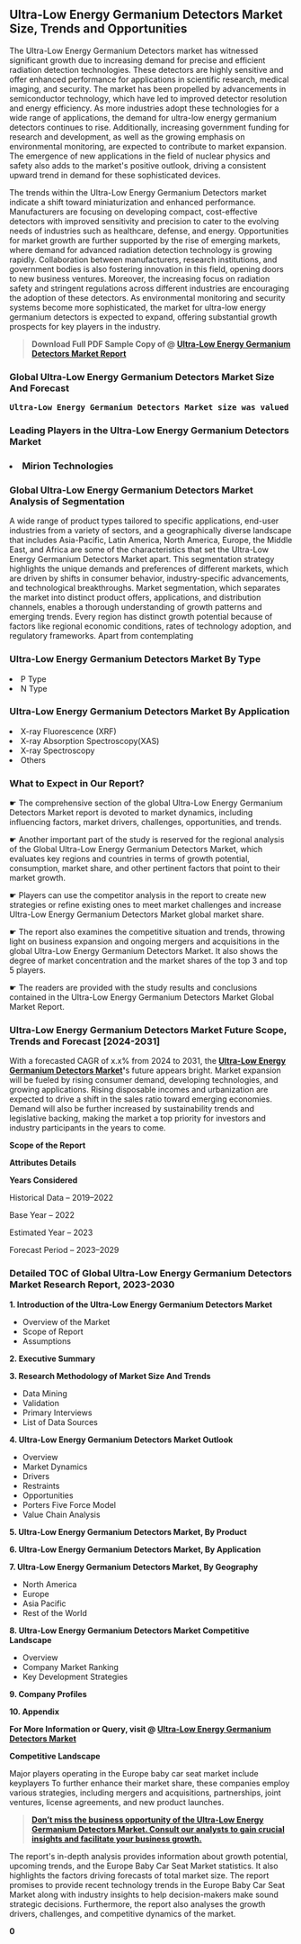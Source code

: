 <p> <h2>Ultra-Low Energy Germanium Detectors Market Size, Trends and Opportunities</h2><p>The Ultra-Low Energy Germanium Detectors market has witnessed significant growth due to increasing demand for precise and efficient radiation detection technologies. These detectors are highly sensitive and offer enhanced performance for applications in scientific research, medical imaging, and security. The market has been propelled by advancements in semiconductor technology, which have led to improved detector resolution and energy efficiency. As more industries adopt these technologies for a wide range of applications, the demand for ultra-low energy germanium detectors continues to rise. Additionally, increasing government funding for research and development, as well as the growing emphasis on environmental monitoring, are expected to contribute to market expansion. The emergence of new applications in the field of nuclear physics and safety also adds to the market's positive outlook, driving a consistent upward trend in demand for these sophisticated devices. <p>The trends within the Ultra-Low Energy Germanium Detectors market indicate a shift toward miniaturization and enhanced performance. Manufacturers are focusing on developing compact, cost-effective detectors with improved sensitivity and precision to cater to the evolving needs of industries such as healthcare, defense, and energy. Opportunities for market growth are further supported by the rise of emerging markets, where demand for advanced radiation detection technology is growing rapidly. Collaboration between manufacturers, research institutions, and government bodies is also fostering innovation in this field, opening doors to new business ventures. Moreover, the increasing focus on radiation safety and stringent regulations across different industries are encouraging the adoption of these detectors. As environmental monitoring and security systems become more sophisticated, the market for ultra-low energy germanium detectors is expected to expand, offering substantial growth prospects for key players in the industry.</p><blockquote id="" class=""><strong>Download Full PDF Sample Copy of @&nbsp;<a href="https://www.verifiedmarketreports.com/download-sample/?rid=244696&utm_source=GitHub-feb&utm_medium=260" target="_blank">Ultra-Low Energy Germanium Detectors Market Report</a>&nbsp;&nbsp;</strong></blockquote><h3 id="" class=""><strong>Global&nbsp;Ultra-Low Energy Germanium Detectors Market Size And Forecast</strong></h3><pre class="reader-text-block__code-block"><strong>Ultra-Low Energy Germanium Detectors Market size was valued at USD 0.25 Billion in 2022 and is projected to reach USD 0.45 Billion by 2030, growing at a CAGR of 8.2% from 2024 to 2030.</strong></pre><h3 id="" class="">Leading Players in the&nbsp;Ultra-Low Energy Germanium Detectors Market</h3><h3 class=""></Li><Li>Mirion Technologies</h3><h3 id="" class="">Global&nbsp;Ultra-Low Energy Germanium Detectors Market Analysis of Segmentation</h3><p id="" class="">A wide range of product types tailored to specific applications, end-user industries from a variety of sectors, and a geographically diverse landscape that includes Asia-Pacific, Latin America, North America, Europe, the Middle East, and Africa are some of the characteristics that set the Ultra-Low Energy Germanium Detectors Market apart. This segmentation strategy highlights the unique demands and preferences of different markets, which are driven by shifts in consumer behavior, industry-specific advancements, and technological breakthroughs. Market segmentation, which separates the market into distinct product offers, applications, and distribution channels, enables a thorough understanding of growth patterns and emerging trends. Every region has distinct growth potential because of factors like regional economic conditions, rates of technology adoption, and regulatory frameworks. Apart from contemplating</p><h3 id="" class="">Ultra-Low Energy Germanium Detectors Market&nbsp;By Type</h3><p></Li><Li>P Type</Li><Li> N Type</p><div class="" data-test-id=""><h3 id="" class="">Ultra-Low Energy Germanium Detectors Market&nbsp;By Application</h3></div><p class=""></Li><Li>X-ray Fluorescence (XRF)</Li><Li> X-ray Absorption Spectroscopy(XAS)</Li><Li> X-ray Spectroscopy</Li><Li> Others</p><div class="" data-test-id=""><h3><span class="">What to Expect in Our Report?</span></h3></div><div class="" data-test-id=""><p><span class="">☛ The comprehensive section of the global Ultra-Low Energy Germanium Detectors Market report is devoted to market dynamics, including influencing factors, market drivers, challenges, opportunities, and trends.</span></p></div><div class="" data-test-id=""><p><span class="">☛ Another important part of the study is reserved for the regional analysis of the Global Ultra-Low Energy Germanium Detectors Market, which evaluates key regions and countries in terms of growth potential, consumption, market share, and other pertinent factors that point to their market growth.</span></p></div><div class="" data-test-id=""><p><span class="">☛ Players can use the competitor analysis in the report to create new strategies or refine existing ones to meet market challenges and increase Ultra-Low Energy Germanium Detectors Market global market share.</span></p></div><div class="" data-test-id=""><p><span class="">☛ The report also examines the competitive situation and trends, throwing light on business expansion and ongoing mergers and acquisitions in the global Ultra-Low Energy Germanium Detectors Market. It also shows the degree of market concentration and the market shares of the top 3 and top 5 players.</span></p></div><div class="" data-test-id=""><p><span class="">☛ The readers are provided with the study results and conclusions contained in the Ultra-Low Energy Germanium Detectors Market Global Market Report.</span></p></div><div class="" data-test-id=""><h3><span class="">Ultra-Low Energy Germanium Detectors Market Future Scope, Trends and Forecast [2024-2031]</span></h3></div><div class="" data-test-id=""><p><span class="">With a forecasted CAGR of x.x% from 2024 to 2031, the <strong><a href="https://www.verifiedmarketreports.com/download-sample/?rid=244696&utm_source=GitHub-feb&utm_medium=260" target="_blank">Ultra-Low Energy Germanium Detectors Market</a>'</strong>s future appears bright. Market expansion will be fueled by rising consumer demand, developing technologies, and growing applications. Rising disposable incomes and urbanization are expected to drive a shift in the sales ratio toward emerging economies. Demand will also be further increased by sustainability trends and legislative backing, making the market a top priority for investors and industry participants in the years to come.</span></p><p id="ember66" class="ember-view reader-text-block__paragraph"><strong>Scope of the Report</strong></p><p id="ember67" class="ember-view reader-text-block__paragraph"><strong>Attributes Details</strong></p><p id="ember68" class="ember-view reader-text-block__paragraph"><strong>Years Considered</strong></p><p id="ember69" class="ember-view reader-text-block__paragraph">Historical Data &ndash; 2019&ndash;2022</p><p id="ember70" class="ember-view reader-text-block__paragraph">Base Year &ndash; 2022</p><p id="ember71" class="ember-view reader-text-block__paragraph">Estimated Year &ndash; 2023</p><p id="ember72" class="ember-view reader-text-block__paragraph">Forecast Period &ndash; 2023&ndash;2029</p></div><h3 id="" class="">Detailed TOC of Global Ultra-Low Energy Germanium Detectors Market Research Report, 2023-2030</h3><p id="" class=""><strong>1. Introduction of the Ultra-Low Energy Germanium Detectors Market</strong></p><ul><li>Overview of the Market</li><li>Scope of Report</li><li>Assumptions</li></ul><p id="" class=""><strong>2. Executive Summary</strong></p><p id="" class=""><strong>3. Research Methodology of Market Size And Trends</strong></p><ul><li>Data Mining</li><li>Validation</li><li>Primary Interviews</li><li>List of Data Sources</li></ul><p id="" class=""><strong>4. Ultra-Low Energy Germanium Detectors Market Outlook</strong></p><ul><li>Overview</li><li>Market Dynamics</li><li>Drivers</li><li>Restraints</li><li>Opportunities</li><li>Porters Five Force Model</li><li>Value Chain Analysis</li></ul><p id="" class=""><strong>5. Ultra-Low Energy Germanium Detectors Market, By Product</strong></p><p id="" class=""><strong>6. Ultra-Low Energy Germanium Detectors Market, By Application</strong></p><p id="" class=""><strong>7. Ultra-Low Energy Germanium Detectors Market, By Geography</strong></p><ul><li>North America</li><li>Europe</li><li>Asia Pacific</li><li>Rest of the World</li></ul><p id="" class=""><strong>8. Ultra-Low Energy Germanium Detectors Market Competitive Landscape</strong></p><ul><li>Overview</li><li>Company Market Ranking</li><li>Key Development Strategies</li></ul><p id="" class=""><strong>9. Company Profiles</strong></p><p id="" class=""><strong>10. Appendix</strong></p><p><strong>For More Information or Query, visit&nbsp;@ <a href="https://www.verifiedmarketreports.com/product/ultra-low-energy-germanium-detectors-market/" target="_blank">Ultra-Low Energy Germanium Detectors Market</a></strong></p><p id="ember61" class="ember-view reader-text-block__paragraph"><strong>Competitive Landscape</strong></p><p id="ember62" class="ember-view reader-text-block__paragraph">Major players operating in the Europe baby car seat market include keyplayers To further enhance their market share, these companies employ various strategies, including mergers and acquisitions, partnerships, joint ventures, license agreements, and new product launches.</p><blockquote id="ember63" class="ember-view reader-text-block__blockquote"><strong><a href="https://www.verifiedmarketreports.com/download-sample/?rid=244696&utm_source=GitHub-feb&utm_medium=260" target="_blank">Don&rsquo;t miss the business opportunity of the Ultra-Low Energy Germanium Detectors Market. Consult our analysts to gain crucial insights and facilitate your business growth.</a></strong></blockquote><p id="ember64" class="ember-view reader-text-block__paragraph">The report's in-depth analysis provides information about growth potential, upcoming trends, and the Europe Baby Car Seat Market statistics. It also highlights the factors driving forecasts of total market size. The report promises to provide recent technology trends in the Europe Baby Car Seat Market along with industry insights to help decision-makers make sound strategic decisions. Furthermore, the report also analyses the growth drivers, challenges, and competitive dynamics of the market.</p><p class="ember-view reader-text-block__paragraph"><strong>0</strong></p>

